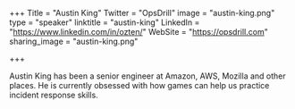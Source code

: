 +++
Title = "Austin King"
Twitter = "OpsDrill"
image = "austin-king.png"
type = "speaker"
linktitle = "austin-king"
LinkedIn = "https://www.linkedin.com/in/ozten/"
WebSite = "https://opsdrill.com"
sharing_image = "austin-king.png"

+++

Austin King has been a senior engineer at Amazon, AWS, Mozilla and other places. He is currently obsessed with how games can help us practice incident response skills.
